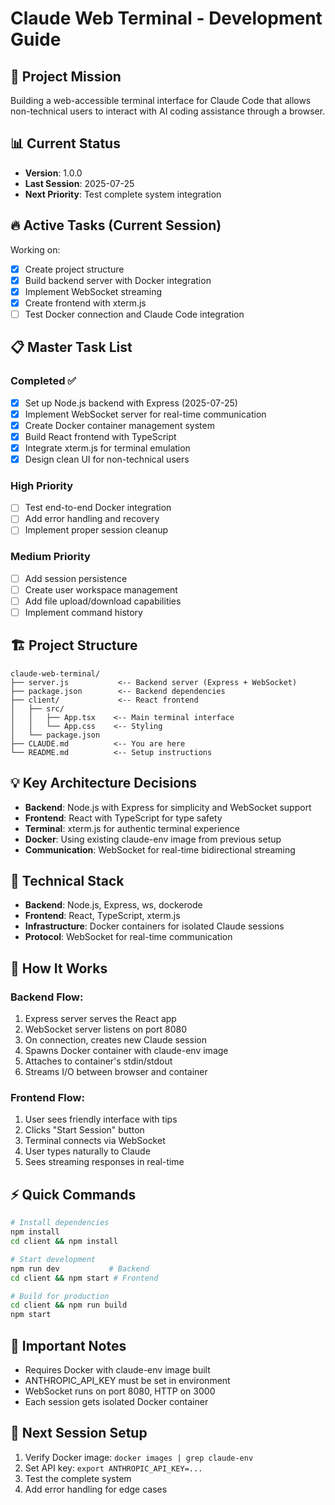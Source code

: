 # Claude Web Terminal - Development Guide

## 🎯 Project Mission
Building a web-accessible terminal interface for Claude Code that allows non-technical users to interact with AI coding assistance through a browser.

## 📊 Current Status
- **Version**: 1.0.0
- **Last Session**: 2025-07-25
- **Next Priority**: Test complete system integration

## 🔥 Active Tasks (Current Session)
Working on:
- [x] Create project structure
- [x] Build backend server with Docker integration
- [x] Implement WebSocket streaming
- [x] Create frontend with xterm.js
- [ ] Test Docker connection and Claude Code integration

## 📋 Master Task List

### Completed ✅
- [x] Set up Node.js backend with Express (2025-07-25)
- [x] Implement WebSocket server for real-time communication
- [x] Create Docker container management system
- [x] Build React frontend with TypeScript
- [x] Integrate xterm.js for terminal emulation
- [x] Design clean UI for non-technical users

### High Priority
- [ ] Test end-to-end Docker integration
- [ ] Add error handling and recovery
- [ ] Implement proper session cleanup

### Medium Priority
- [ ] Add session persistence
- [ ] Create user workspace management
- [ ] Add file upload/download capabilities
- [ ] Implement command history

## 🏗️ Project Structure
```
claude-web-terminal/
├── server.js           <-- Backend server (Express + WebSocket)
├── package.json        <-- Backend dependencies
├── client/             <-- React frontend
│   ├── src/
│   │   ├── App.tsx    <-- Main terminal interface
│   │   └── App.css    <-- Styling
│   └── package.json
├── CLAUDE.md          <-- You are here
└── README.md          <-- Setup instructions
```

## 💡 Key Architecture Decisions
- **Backend**: Node.js with Express for simplicity and WebSocket support
- **Frontend**: React with TypeScript for type safety
- **Terminal**: xterm.js for authentic terminal experience
- **Docker**: Using existing claude-env image from previous setup
- **Communication**: WebSocket for real-time bidirectional streaming

## 🔧 Technical Stack
- **Backend**: Node.js, Express, ws, dockerode
- **Frontend**: React, TypeScript, xterm.js
- **Infrastructure**: Docker containers for isolated Claude sessions
- **Protocol**: WebSocket for real-time communication

## 📝 How It Works

### Backend Flow:
1. Express server serves the React app
2. WebSocket server listens on port 8080
3. On connection, creates new Claude session
4. Spawns Docker container with claude-env image
5. Attaches to container's stdin/stdout
6. Streams I/O between browser and container

### Frontend Flow:
1. User sees friendly interface with tips
2. Clicks "Start Session" button
3. Terminal connects via WebSocket
4. User types naturally to Claude
5. Sees streaming responses in real-time

## ⚡ Quick Commands
```bash
# Install dependencies
npm install
cd client && npm install

# Start development
npm run dev           # Backend
cd client && npm start # Frontend

# Build for production
cd client && npm run build
npm start
```

## 🚨 Important Notes
- Requires Docker with claude-env image built
- ANTHROPIC_API_KEY must be set in environment
- WebSocket runs on port 8080, HTTP on 3000
- Each session gets isolated Docker container

## 🔄 Next Session Setup
1. Verify Docker image: `docker images | grep claude-env`
2. Set API key: `export ANTHROPIC_API_KEY=...`
3. Test the complete system
4. Add error handling for edge cases